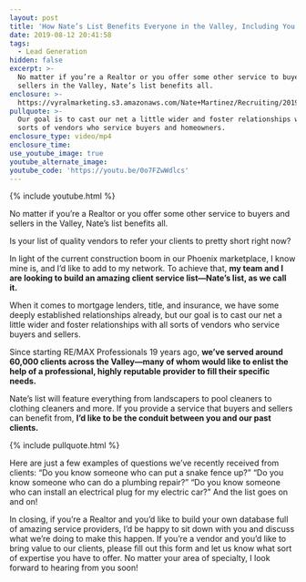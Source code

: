 ```yaml
---
layout: post
title: 'How Nate’s List Benefits Everyone in the Valley, Including You'
date: 2019-08-12 20:41:58
tags:
  - Lead Generation
hidden: false
excerpt: >-
  No matter if you’re a Realtor or you offer some other service to buyers and
  sellers in the Valley, Nate’s list benefits all.
enclosure: >-
  https://vyralmarketing.s3.amazonaws.com/Nate+Martinez/Recruiting/2019/Client+Service+List.mp4
pullquote: >-
  Our goal is to cast our net a little wider and foster relationships with all
  sorts of vendors who service buyers and homeowners.
enclosure_type: video/mp4
enclosure_time:
use_youtube_image: true
youtube_alternate_image:
youtube_code: 'https://youtu.be/0o7FZwWdlcs'
---
```


{% include youtube.html %}

No matter if you’re a Realtor or you offer some other service to buyers and sellers in the Valley, Nate’s list benefits all.

Is your list of quality vendors to refer your clients to pretty short right now?&nbsp;

In light of the current construction boom in our Phoenix marketplace, I know mine is, and I’d like to add to my network. To achieve that, **my team and I are looking to build an amazing client service list—Nate’s list, as we call it.&nbsp;**

When it comes to mortgage lenders, title, and insurance, we have some deeply established relationships already, but our goal is to cast our net a little wider and foster relationships with all sorts of vendors who service buyers and sellers.&nbsp;

Since starting RE/MAX Professionals 19 years ago, **we’ve served around 60,000 clients across the Valley—many of whom would like to enlist the help of a professional, highly reputable provider to fill their specific needs.**&nbsp;

Nate’s list will feature everything from landscapers to pool cleaners to clothing cleaners and more. If you provide a service that buyers and sellers can benefit from, **I’d like to be the conduit between you and our past clients.**

{% include pullquote.html %}

Here are just a few examples of questions we’ve recently received from clients: “Do you know someone who can put a snake fence up?” “Do you know someone who can do a plumbing repair?” “Do you know someone who can install an electrical plug for my electric car?” And the list goes on and on\!&nbsp;

In closing, if you’re a Realtor and you’d like to build your own database full of amazing service providers, I’d be happy to sit down with you and discuss what we’re doing to make this happen. If you’re a vendor and you’d like to bring value to our clients, please fill out this form and let us know what sort of expertise you have to offer. No matter your area of specialty, I look forward to hearing from you soon\!&nbsp;